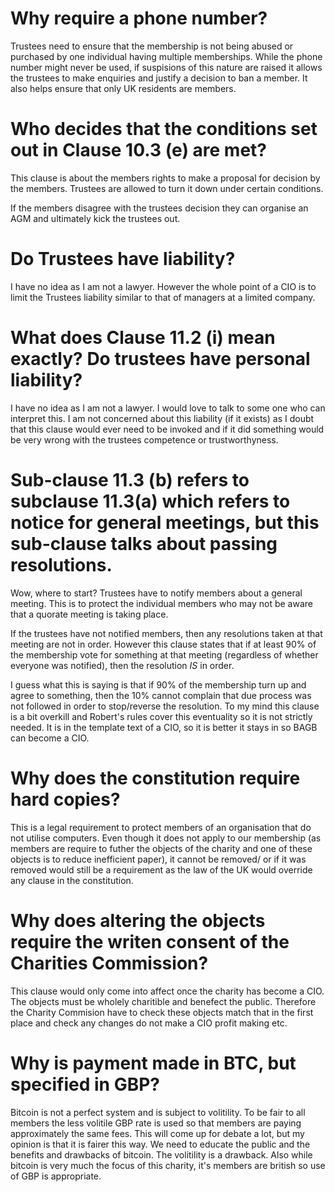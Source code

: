 Why require a phone number?
===========================

Trustees need to ensure that the membership is not being abused or purchased by one individual having multiple memberships. While the phone number might never be used, if suspisions of this nature are raised it allows the trustees to make enquiries and justify a decision to ban a member. It also helps ensure that only UK residents are members.

Who decides that the conditions set out in Clause 10.3 (e) are met?
===================================================================

This clause is about the members rights to make a proposal for decision by the members. Trustees are allowed to turn it down under certain conditions. 

If the members disagree with the trustees decision they can organise an AGM and ultimately kick the trustees out.

Do Trustees have liability?
===========================
I have no idea as I am not a lawyer. However the whole point of a CIO is to limit the Trustees liability similar to that of managers at a limited company.

What does Clause 11.2 (i) mean exactly? Do trustees have personal liability?
============================================================================
I have no idea as I am not a lawyer. I would love to talk to some one who can interpret this. I am not concerned about this liability (if it exists) as I doubt that this clause would ever need to be invoked and if it did something would be very wrong with the trustees competence or trustworthyness.

Sub-clause 11.3 (b) refers to subclause 11.3(a) which refers to notice for general meetings, but this sub-clause talks about passing resolutions. 
=================================================================================================================================================
Wow, where to start? Trustees have to notify members about a general meeting. This is to protect the individual members who may not be aware that a quorate meeting is taking place.

If the trustees have not notified members, then any resolutions taken at that meeting are not in order. However this clause states that if at least 90% of the membership vote for something at that meeting (regardless of whether everyone was notified), then the resolution *IS* in order.

I guess what this is saying is that if 90% of the membership turn up and agree to something, then the 10% cannot complain that due process was not followed in order to stop/reverse the resolution. To my mind this clause is a bit overkill and Robert's rules cover this eventuality so it is not strictly needed. It is in the template text of a CIO, so it is better it stays in so BAGB can become a CIO.

Why does the constitution require hard copies?
==============================================
This is a legal requirement to protect members of an organisation that do not utilise computers. Even though it does not apply to our membership (as members are require to futher the objects of the charity and one of these objects is to reduce inefficient paper), it cannot be removed/ or if it was removed would still be a requirement as the law of the UK would override any clause in the constitution.

Why does altering the objects require the writen consent of the Charities Commission?
=====================================================================================
This clause would only come into affect once the charity has become a CIO. The objects must be wholely charitible and benefect the public. Therefore the Charity Commision have to check these objects match that in the first place and check any changes do not make a CIO profit making etc.

Why is payment made in BTC, but specified in GBP?
=================================================
Bitcoin is not a perfect system and is subject to volitility. To be fair to all members the less volitile GBP rate is used so that members are paying approximately the same fees. This will come up for debate a lot, but my opinion is that it is fairer this way. We need to educate the public and the benefits and drawbacks of bitcoin. The volitility is a drawback. Also while bitcoin is very much the focus of this charity, it's members are british so use of GBP is appropriate.



